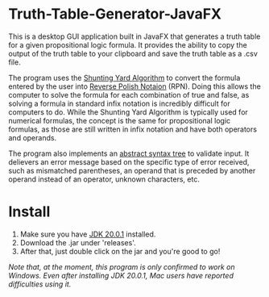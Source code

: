 # Truth-Table-Generator-JavaFX
This is a desktop GUI application built in JavaFX that generates a truth table for a given propositional logic formula.  It provides the ability to copy the output of the truth table to your clipboard and save the truth table as a .csv file.

The program uses the [Shunting Yard Algorithm](https://en.wikipedia.org/wiki/Shunting_yard_algorithm) to convert the formula entered by the user into [Reverse Polish Notaion](https://en.wikipedia.org/wiki/Reverse_Polish_notation) (RPN).  Doing this allows the computer to solve the formula for each combination of true and false, as solving a formula in standard infix notation is incredibly difficult for computers to do.  While the Shunting Yard Algorithm is typically used for numerical formulas, the concept is the same for propositional logic formulas, as those are still written in infix notation and have both operators and operands.

The program also implements an [abstract syntax tree](https://en.wikipedia.org/wiki/Abstract_syntax_tree) to validate input.  It delievers an error message based on the specific type of error received, such as mismatched parentheses, an operand that is preceded by another operand instead of an operator, unknown characters, etc.

# Install
1. Make sure you have [JDK 20.0.1](https://www.oracle.com/java/technologies/javase/jdk20-archive-downloads.html) installed.  
2. Download the .jar under 'releases'.
3. After that, just double click on the jar and you're good to go!

*Note that, at the moment, this program is only confirmed to work on Windows.  Even after installing JDK 20.0.1, Mac users have reported difficulties using it.*
